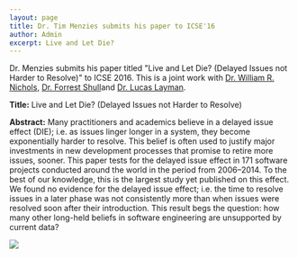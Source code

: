 ```yaml
---
layout: page
title: Dr. Tim Menzies submits his paper to ICSE'16
author: Admin
excerpt: Live and Let Die?
---
```

Dr. Menzies submits his paper titled "Live and Let Die? (Delayed Issues not Harder to Resolve)" to ICSE 2016. This is a joint work with [Dr. William R. Nichols](https://www.sei.cmu.edu/about/people/profile.cfm?id=nichols_14213), [Dr. Forrest Shull](http://www.sei.cmu.edu/about/people/profile.cfm?id=shull_17917)and [Dr. Lucas Layman](http://www.fc-md.umd.edu/People/LucasLayman). 

**Title:** Live and Let Die? (Delayed Issues not Harder to Resolve)

**Abstract:** Many practitioners and academics believe in a delayed issue effect
(DIE); i.e. as issues linger longer in a system, they become exponentially
harder to resolve. This belief is often used to justify
major investments in new development processes that promise to
retire more issues, sooner.
This paper tests for the delayed issue effect in 171 software projects
conducted around the world in the period from 2006–2014. To the
best of our knowledge, this is the largest study yet published on this
effect. We found no evidence for the delayed issue effect; i.e. the
time to resolve issues in a later phase was not consistently more
than when issues were resolved soon after their introduction.
This result begs the question: how many other long-held beliefs
in software engineering are unsupported by current data?

<img align=left
src="{{site.url}}/img/Dr.M_ICSE2016.jpg"> 

